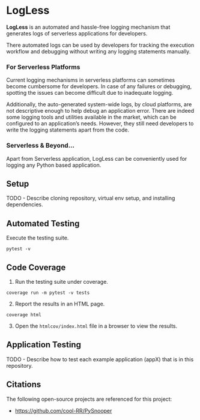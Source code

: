 # LogLess

**LogLess** is an automated and hassle-free logging mechanism that generates logs of serverless applications for developers.
 
There automated logs can be used by developers for tracking the execution workflow and debugging without writing any logging statements manually.

### For Serverless Platforms
Current logging mechanisms in serverless platforms can sometimes become cumbersome for developers. 
In case of any failures or debugging, spotting the issues can become difficult due to inadequate logging. 

Additionally, the auto-generated system-wide logs, by cloud platforms, are not descriptive enough to help debug an application error. 
There are indeed some logging tools and utilities available in the market, which can be configured to an application’s needs. 
However, they still need developers to write the logging statements apart from the code.

### Serverless & Beyond...
Apart from Serverless application, LogLess can be conveniently used for logging any Python based application.

## Setup

TODO - Describe cloning repository, virtual env setup, and installing dependencies.

## Automated Testing

Execute the testing suite.
```
pytest -v
```

## Code Coverage

1. Run the testing suite under coverage.
```
coverage run -m pytest -v tests
```
2. Report the results in an HTML page.
```
coverage html
```
3. Open the `htmlcov/index.html` file in a browser to view the results.

## Application Testing

TODO - Describe how to test each example application (appX) that is in this repository.

## Citations

The following open-source projects are referenced for this project:
- https://github.com/cool-RR/PySnooper
